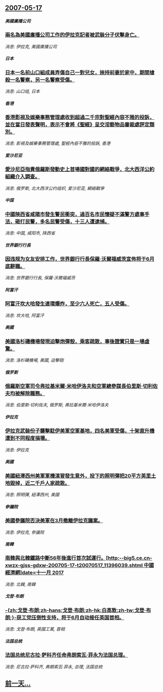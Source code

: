 ## [2007-05-17](/news/2007/05/17/index.md)

##### 美國廣播公司
### [兩名為美國廣播公司工作的伊拉克記者被武裝分子伏擊身亡。](/news/2007/05/17/兩名為美國廣播公司工作的伊拉克記者被武裝分子伏擊身亡.md)
_消息: 伊拉克, 美國廣播公司_

##### 日本
### [日本一名前山口組成員弄傷自己一對兒女，挾持前妻於家中，期間槍殺一名警察，另一名警察受傷。](/news/2007/05/17/日本一名前山口組成員弄傷自己一對兒女-挾持前妻於家中-期間槍殺一名警察-另一名警察受傷.md)
_消息: 山口组, 日本_

##### 香港
### [香港影視及娛樂事務管理處收到超過二千宗對聖經內容不雅的投訴，並在當日發表聲明，表示不會將《聖經》呈交淫褻物品審裁處評定類別。 ](/news/2007/05/17/香港影視及娛樂事務管理處收到超過二千宗對聖經內容不雅的投訴-並在當日發表聲明-表示不會將-聖經-呈交淫褻物品審裁處評定類.md)
_消息: 影視及娛樂事務管理處, 聖經內容不雅的投訴, 香港_

##### 爱沙尼亚
### [愛沙尼亞指責俄羅斯發動史上首場國對國的網絡戰爭，北大西洋公約組織介入調查。](/news/2007/05/17/愛沙尼亞指責俄羅斯發動史上首場國對國的網絡戰爭-北大西洋公約組織介入調查.md)
_消息: 俄罗斯, 北大西洋公约组织, 爱沙尼亚, 網絡戰爭_

##### 中国
### [中國陝西省咸陽市發生警民衝突，過百名市民懷疑不滿警方處事手法，砸打民警，多名民警受傷，十三人遭逮捕。](/news/2007/05/17/中國陝西省咸陽市發生警民衝突-過百名市民懷疑不滿警方處事手法-砸打民警-多名民警受傷-十三人遭逮捕.md)
_消息: 中国, 咸阳市, 陕西省_

##### 世界銀行行長
### [因违规为女友安排工作，世界銀行行長保羅·沃爾福威茨宣佈将于6月底辭職。](/news/2007/05/17/因违规为女友安排工作-世界銀行行長保羅-沃爾福威茨宣佈将于6月底辭職.md)
_消息: 世界銀行行長, 保羅·沃爾福威茨_

##### 阿富汗
### [阿富汗坎大哈發生連環爆炸，至少六人死亡，五人受傷。](/news/2007/05/17/阿富汗坎大哈發生連環爆炸-至少六人死亡-五人受傷.md)
_消息: 坎大哈, 阿富汗_

##### 美國
### [美國洛杉磯機場發現迫擊炮彈殼，乘客疏散，事後證實只是一場虛驚。](/news/2007/05/17/美國洛杉磯機場發現迫擊炮彈殼-乘客疏散-事後證實只是一場虛驚.md)
_消息: 洛杉磯機場, 美國, 迫擊砲_

##### 俄罗斯
### [俄羅斯空軍司令弗拉基米爾·米哈伊洛夫和空軍總參謀長伯里斯·切利佐夫均被解除職務。](/news/2007/05/17/俄羅斯空軍司令弗拉基米爾-米哈伊洛夫和空軍總參謀長伯里斯-切利佐夫均被解除職務.md)
_消息: 伯里斯·切利佐夫, 俄罗斯, 弗拉基米爾·米哈伊洛夫_

##### 伊拉克
### [伊拉克武裝份子襲擊駐伊美軍空軍基地，四名美軍受傷，十架直升機遭到不同程度損壞。](/news/2007/05/17/伊拉克武裝份子襲擊駐伊美軍空軍基地-四名美軍受傷-十架直升機遭到不同程度損壞.md)
_消息: 伊拉克_

##### 美國
### [美國紐澤西州美軍軍機演習發生意外，投下的照明彈把20平方英里土地毀掉，近二千戶人家疏散。](/news/2007/05/17/美國紐澤西州美軍軍機演習發生意外-投下的照明彈把20平方英里土地毀掉-近二千戶人家疏散.md)
_消息: 照明彈, 紐澤西州, 美國_

##### 參議院
### [美國參議院否決美軍在3月撤離伊拉克議案。](/news/2007/05/17/美國參議院否決美軍在3月撤離伊拉克議案.md)
_消息: 伊拉克, 參議院_

##### 南韓
### [南韓與北韓鐵路中斷56年後進行首次試運行。[http:--big5.ce.cn-xwzx-gjss-gdxw-200705-17-t20070517_11396039.shtml 中國經濟網]date=十一月 2017 ](/news/2007/05/17/南韓與北韓鐵路中斷56年後進行首次試運行-http-big5cecn-xwzx-gjss-gdxw-20070.md)
_消息: 北韓, 南韓_

##### 戈登·布朗
### [-{zh:戈登·布朗;zh-hans:戈登·布朗;zh-hk:白高敦;zh-tw:戈登·布朗;}-获工党压倒性支持，将于6月自动接任英国首相。](/news/2007/05/17/zh-戈登-布朗-zh-hans-戈登-布朗-zh-hk-白高敦-zh-tw-戈登-布朗-获工党压倒性支持-将于.md)
_消息: 戈登·布朗, 英國工黨, 首相_

##### 法国总统
### [法国总统尼古拉·萨科齐任命弗朗索瓦·菲永为法国总理。](/news/2007/05/17/法国总统尼古拉-萨科齐任命弗朗索瓦-菲永为法国总理.md)
_消息: 尼古拉·萨科齐, 弗朗索瓦·菲永, 总理, 法国总统_

## [前一天...](/news/2007/05/16/index.md)

